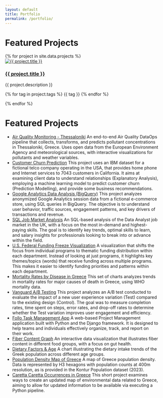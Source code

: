 ```yaml
---
layout: default
title: Portfolio
permalink: /portfolio/
---
```




<h1>Featured Projects</h1>

<div class="projects-grid">
  {% for project in site.data.projects %}
    <div class="project-card">
      <a href="{{ project.link }}" target="_blank">
        <img src="{{ project.image }}" alt="{{ project.title }}">
        <h3>{{ project.title }}</h3>
      </a>
      <p>{{ project.description }}</p>
      <p class="tags">
        {% for tag in project.tags %}
          <span class="tag">{{ tag }}</span>
        {% endfor %}
      </p>
    </div>
  {% endfor %}
</div>


# Featured Projects

- <a href="https://air-quality-dataops-thessaloniki.streamlit.app/" target="_blank">Air Quality Monitoring - Thessaloniki</a>
An end-to-end Air Quality DataOps pipeline that collects, transforms, and predicts pollutant concentrations in Thessaloniki, Greece. Uses open data from the European Environment Agency and meteorological sources, with interactive visualizations for pollutants and weather variables.
- <a href="https://akprodromou.github.io/pages/customer-churn.html" target="_blank">Customer Churn Prediction</a>
This project uses an IBM dataset for a fictional telco company operating in the USA, that provides home phone and Internet services to 7043 customers in California. It aims at examining client data to understand relationships (Explanatory Analysis), employing a machine learning model to predict customer churn (Prediction Modelling), and provide some business recommendations.
- <a href="/google_analytics/" target="_blank">Google Analytics Data Analysis (BigQuery)</a>
This project analyzes anonymized Google Analytics session data from a fictional e-commerce store, using SQL queries in BigQuery. The objective is to understand user behavior, traffic sources, engagement patterns, and key drivers of transactions and revenue.
- <a href="/sql-job-market/" target="_blank">SQL Job Market Analysis</a>
An SQL-based analysis of the Data Analyst job market in the UK, with a focus on the most in-demand and highest-paying skills. The goal is to identify key trends, optimal skills to learn, and salary insights for professionals looking to break into or advance within the field.
- <a href="/funding_freeze/" target="_blank">U.S. Federal Funding Freeze Visualization</a>
A visualization that shifts the focus from individual programs to thematic funding distribution within each department. Instead of looking at just programs, it highlights key themes/topics (words) that receive funding across multiple programs. This makes it easier to identify funding priorities and patterns within each department.
- <a href="/mortality-rates/" target="_blank">Mortality Rates by Disease in Greece</a>
This set of charts analyzes trends in mortality rates for major causes of death in Greece, using WHO mortality data.
- <a href="https://akprodromou.github.io/pages/vanguard-ab.html" target="_blank">Vanguard A/B Testing</a>
This project analyzes an A/B test conducted to evaluate the impact of a new user experience variation (Test) compared to the existing design (Control). The goal was to measure completion rates, time spent on steps, error rates, and drop-off rates to determine whether the Test variation improves user engagement and efficiency.
- <a href="https://benanton.pythonanywhere.com" target="_blank">Follo Task Management App</a>
A web-based Project Management application built with Python and the Django framework. It is designed to help teams and individuals effectively organize, track, and report on their work.
- <a href="https://akprodromou.github.io/fiber-content-graph/" target="_blank">Fiber Content Graph</a>
An interactive data visualization that illustrates fiber content in different food groups, with a focus on gut health.
- <a href="https://akprodromou.github.io/dietary-factors-age/" target="_blank">Dietary Factors & Age</a>
A chart illustrating the dietary intake trends of the Greek population across different age groups.
- <a href="/population-density/" target="_blank">Population Density Map of Greece</a>
A map of Greece population density. Data is represented by H3 hexagons with population counts at 400m resolution, as is provided in the Kontur Population dataset (2023).
- <a href="/caretta-caretta-map/" target="_blank">Caretta Caretta Occurrences in Greece</a>
This short project examines ways to create an updated map of environmental data related to Greece, aiming to allow for updated information to be available via executing a Python pipeline.
